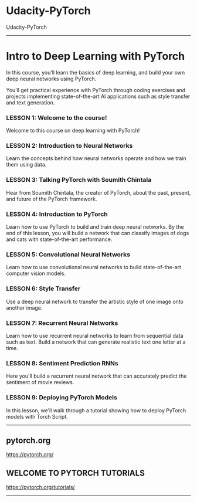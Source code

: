 # Udacity-PyTorch
Udacity-PyTorch

--------


# Intro to Deep Learning with PyTorch

In this course, you’ll learn the basics of deep learning, and build your own deep neural networks using PyTorch. 

You’ll get practical experience with PyTorch through coding exercises and projects implementing state-of-the-art AI applications such as style transfer and text generation.


### LESSON 1: Welcome to the course!

Welcome to this course on deep learning with PyTorch!


### LESSON 2: Introduction to Neural Networks

Learn the concepts behind how neural networks operate and how we train them using data.


### LESSON 3: Talking PyTorch with Soumith Chintala

Hear from Soumith Chintala, the creator of PyTorch, about the past, present, and future of the PyTorch framework.


### LESSON 4: Introduction to PyTorch

Learn how to use PyTorch to build and train deep neural networks. By the end of this lesson, you will build a network that can classify images of dogs and cats with state-of-the-art performance.


### LESSON 5: Convolutional Neural Networks

Learn how to use convolutional neural networks to build state-of-the-art computer vision models.


### LESSON 6: Style Transfer

Use a deep neural network to transfer the artistic style of one image onto another image.


### LESSON 7: Recurrent Neural Networks

Learn how to use recurrent neural networks to learn from sequential data such as text. Build a network that can generate realistic text one letter at a time.


### LESSON 8: Sentiment Prediction RNNs

Here you'll build a recurrent neural network that can accurately predict the sentiment of movie reviews.


### LESSON 9: Deploying PyTorch Models

In this lesson, we'll walk through a tutorial showing how to deploy PyTorch models with Torch Script.

-------

## pytorch.org
https://pytorch.org/

## WELCOME TO PYTORCH TUTORIALS
https://pytorch.org/tutorials/



-------
